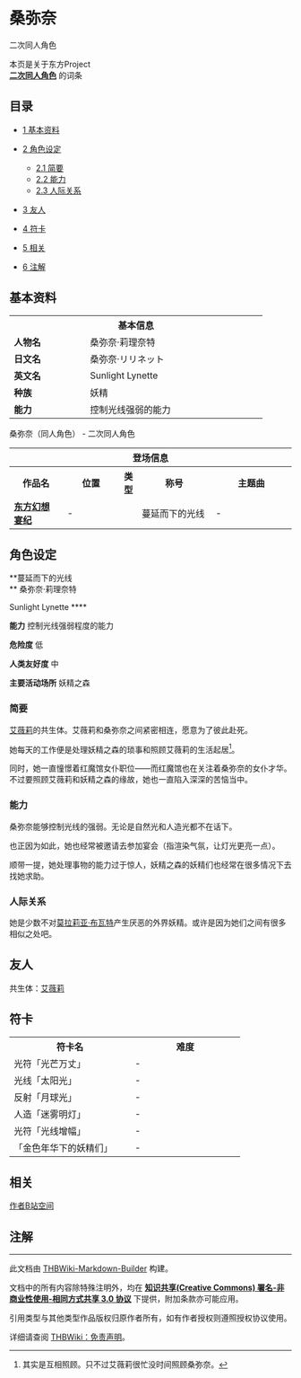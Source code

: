 # 桑弥奈

<!-- source html: G:\repos\THBWiki-Markdown-Builder\THBWikiMarkdown\Temp\main\9\94\ns0%3A%E6%A1%91%E5%BC%A5%E5%A5%88.html -->

二次同人角色

本页是关于东方Project  
 **[二次同人角色](./二次角色列表.md)** 的词条
## 目录

- [1 基本资料](#基本资料)
- [2 角色设定](#角色设定)

  - [2.1 简要](#简要)
  - [2.2 能力](#能力)
  - [2.3 人际关系](#人际关系)



- [3 友人](#友人)
- [4 符卡](#符卡)
- [5 相关](#相关)
- [6 注解](#注解)




## 基本资料

<table>
<tbody><tr>
<th colspan="2">基本信息</th>
</tr>
<tr>
<td style="width:120px"><b>人物名</b></td><td style="min-width:300px">桑弥奈·莉理奈特</td>
</tr><tr><td><b>日文名</b></td><td>桑弥奈·リリネット</td></tr><tr><td><b>英文名</b></td><td>Sunlight Lynette</td></tr><tr><td><b>种族</b></td><td>妖精</td></tr><tr><td><b>能力</b></td><td>控制光线强弱的能力</td></tr></tbody></table>

桑弥奈（同人角色） - 二次同人角色

<table>
<tbody><tr>
<th colspan="5">登场信息</th>
</tr><tr><th><b>作品名</b></th><th><b>位置</b></th><th><b>类型</b></th><th><b>称号</b></th><th><b>主题曲</b></th></tr><tr><td rowspan="1" style="width:120px"><b><a href="./东方幻想宴纪.md" title="东方幻想宴纪">东方幻想宴纪</a></b></td><td style="width:130px">-</td><td style="width:15px"></td><td style="width:180px">蔓延而下的光线</td><td style="width:200px">-</td></tr></tbody></table>


## 角色设定
  
 **蔓延而下的光线  
** 
桑弥奈·莉理奈特  

Sunlight Lynette **** 
  
  
 **能力**   控制光线强弱程度的能力
  
  
 **危险度**  低
  
  
 **人类友好度**  中
  
  
 **主要活动场所**  妖精之森
  

### 简要
  
[艾薇莉](./艾薇莉.md)的共生体。艾薇莉和桑弥奈之间紧密相连，愿意为了彼此赴死。
  
  
她每天的工作便是处理妖精之森的琐事和照顾艾薇莉的生活起居[^cite_note-1]。
  
  
同时，她一直憧憬着红魔馆女仆职位——而红魔馆也在关注着桑弥奈的女仆才华。不过要照顾艾薇莉和妖精之森的缘故，她也一直陷入深深的苦恼当中。
  

### 能力
  
桑弥奈能够控制光线的强弱。无论是自然光和人造光都不在话下。
  
  
也正因为如此，她也经常被邀请去参加宴会（指渲染气氛，让灯光更亮一点）。
  
  
顺带一提，她处理事物的能力过于惊人，妖精之森的妖精们也经常在很多情况下去找她求助。
  

### 人际关系
  
她是少数不对[莫拉莉亚·布瓦特](./莫拉莉亚·布瓦特.md)产生厌恶的外界妖精。或许是因为她们之间有很多相似之处吧。
  

## 友人
  
共生体：[艾薇莉](./艾薇莉.md)
  

## 符卡

<table><tbody><tr><th><b>符卡名</b></th><th><b>难度</b></th></tr><tr><td style="width:200px">光符「光芒万丈」</td><td style="width:180px">-</td></tr>
<tr><td style="width:200px">光线「太阳光」</td><td style="width:180px">-</td></tr>
<tr><td style="width:200px">反射「月球光」</td><td style="width:180px">-</td></tr>
<tr><td style="width:200px">人造「迷雾明灯」</td><td style="width:180px">-</td></tr>
<tr><td style="width:200px">光符「光线增幅」</td><td style="width:180px">-</td></tr>
<tr><td style="width:200px">「金色年华下的妖精们」</td><td style="width:180px">-</td></tr></tbody></table>


## 相关
  
[作者B站空间](https://space.bilibili.com/95126860)
  

## 注解
[^cite_note-1]: 其实是互相照顾。只不过艾薇莉很忙没时间照顾桑弥奈。





---

此文档由 [THBWiki-Markdown-Builder](https://github.com/Delsin-Yu/THBWiki-Markdown-Builder) 构建。

文档中的所有内容除特殊注明外，均在 [**知识共享(Creative Commons) 署名-非商业性使用-相同方式共享 3.0 协议**](https://creativecommons.org/licenses/by-sa/3.0/deed.zh-hans) 下提供，附加条款亦可能应用。

引用类型与其他类型作品版权归原作者所有，如有作者授权则遵照授权协议使用。

详细请查阅 [THBWiki：免责声明](https://thbwiki.cc/THBWiki:%E5%85%8D%E8%B4%A3%E5%A3%B0%E6%98%8E)。

